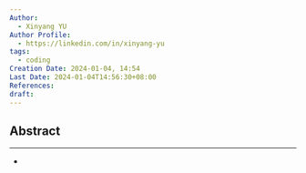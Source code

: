 ```yaml
---
Author:
  - Xinyang YU
Author Profile:
  - https://linkedin.com/in/xinyang-yu
tags:
  - coding
Creation Date: 2024-01-04, 14:54
Last Date: 2024-01-04T14:56:30+08:00
References: 
draft: 
---
```

## Abstract
---
- 